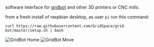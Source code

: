 software interface for [gridbot](https://cad.onshape.com/documents/64a8b0664bd09cbffb0e0d17/w/044a002e53008b3bc2a845ec/e/9b8b7abe5b303b24f2f26d14) and other 3D printers or CNC mills.

from a fresh install of raspbian desktop, as user ```pi``` run this command:

```curl https://raw.githubusercontent.com/GridSpace/grid-bot/master/setup.sh | bash```

![GridBot Home](https://grid.space/img/gridbot-home.jpg)
![GridBot Move](https://grid.space/img/gridbot-move.jpg)

